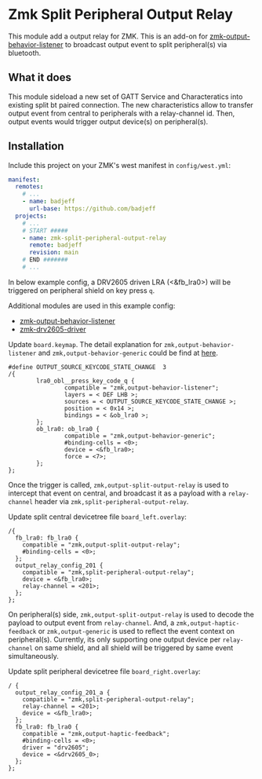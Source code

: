 # Zmk Split Peripheral Output Relay

This module add a output relay for ZMK. This is an add-on for [zmk-output-behavior-listener](https://github.com/badjeff/zmk-output-behavior-listener) to broadcast output event to split peripheral(s) via bluetooth.

## What it does

This module sideload a new set of GATT Service and Characteratics into existing split bt paired connection. The new characteristics allow to transfer output event from central to peripherals with a relay-channel id. Then, output events would trigger output device(s) on peripheral(s).

## Installation

Include this project on your ZMK's west manifest in `config/west.yml`:

```yaml
manifest:
  remotes:
    # ...
    - name: badjeff
      url-base: https://github.com/badjeff
  projects:
    # ...
    # START #####
    - name: zmk-split-peripheral-output-relay
      remote: badjeff
      revision: main
    # END #######
    # ...
```

In below example config, a DRV2605 driven LRA (<&fb_lra0>) will be triggered on peripheral shield on key press `q`.

Additional modules are used in this example config:
* [zmk-output-behavior-listener](https://github.com/badjeff/zmk-output-behavior-listener)
* [zmk-drv2605-driver](https://github.com/badjeff/zmk-drv2605-driver)

Update `board.keymap`. The detail explanation for `zmk,output-behavior-listener` and `zmk,output-behavior-generic` could be find at [here](https://github.com/badjeff/zmk-output-behavior-listener/blob/main/README.md).
```keymap
#define OUTPUT_SOURCE_KEYCODE_STATE_CHANGE  3
/{
        lra0_obl__press_key_code_q {
                compatible = "zmk,output-behavior-listener";
                layers = < DEF LHB >;
                sources = < OUTPUT_SOURCE_KEYCODE_STATE_CHANGE >;
                position = < 0x14 >;
                bindings = < &ob_lra0 >;
        };
        ob_lra0: ob_lra0 {
                compatible = "zmk,output-behavior-generic";
                #binding-cells = <0>;
                device = <&fb_lra0>;
                force = <7>;
        };
};
```

Once the trigger is called, `zmk,output-split-output-relay` is used to intercept that event on central, and broadcast it as a payload with a `relay-channel` header via `zmk,split-peripheral-output-relay`.

Update split central devicetree file `board_left.overlay`:
```dts
/{
  fb_lra0: fb_lra0 {
    compatible = "zmk,output-split-output-relay";
    #binding-cells = <0>;
  };
  output_relay_config_201 {
    compatible = "zmk,split-peripheral-output-relay";
    device = <&fb_lra0>;
    relay-channel = <201>;
  };
};
```

On peripheral(s) side, `zmk,output-split-output-relay` is used to decode the payload to output event from `relay-channel`. And, a `zmk,output-haptic-feedback` or `zmk,output-generic` is used to reflect the event context on peripheral(s). Currently, its only supporting one output device per `relay-channel` on same shield, and all shield will be triggered by same event simultaneously.

Update split peripheral devicetree file `board_right.overlay`:
```dts
/ {
  output_relay_config_201_a {
    compatible = "zmk,split-peripheral-output-relay";
    relay-channel = <201>;
    device = <&fb_lra0>;
  };
  fb_lra0: fb_lra0 {
    compatible = "zmk,output-haptic-feedback";
    #binding-cells = <0>;
    driver = "drv2605";
    device = <&drv2605_0>;
  };
};
```
